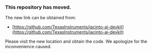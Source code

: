 ### This repository has moved. 

The new link can be obtained from: 
- [https://github.com/TexasInstruments/jacinto-ai-devkit](https://github.com/TexasInstruments/jacinto-ai-devkit)

Please visit the new location and obtain the code. We apologize for the inconvenience caused.
